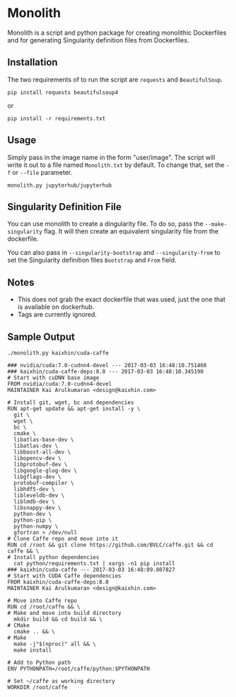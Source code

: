 # Monolith

Monolith is a script and python package for creating monolithic Dockerfiles and
for generating Singularity definition files from Dockerfiles.


## Installation
The two requirements of to run the script are `requests` and `BeautifulSoup`.

```
pip install requests beautifulsoup4
```
or
```
pip install -r requirements.txt
```


## Usage
Simply pass in the image name in the form "user/image".
The script will write it out to a file named `Monolith.txt` by default.
To change that, set the `-f` or `--file` parameter.

```
monolith.py jupyterhub/jupyterhub
```

## Singularity Definition File
You can use monolith to create a dingularity file. To do so, pass the
`--make-singularity` flag. It will then create an equivalent singularity file
from the dockerfile.

You can also pass in `--singularity-bootstrap` and `--singularity-from` to set
the Singularity definition files `Bootstrap` and `From` field.


## Notes
* This does not grab the exact dockerfile that was used, just the one that is available on dockerhub.
* Tags are currently ignored.


## Sample Output
```
./monolith.py kaixhin/cuda-caffe
```

```
### nvidia/cuda:7.0-cudnn4-devel --- 2017-03-03 16:48:10.751460
### kaixhin/cuda-caffe-deps:8.0 --- 2017-03-03 16:48:10.345190
# Start with cuDNN base image
FROM nvidia/cuda:7.0-cudnn4-devel
MAINTAINER Kai Arulkumaran <design@kaixhin.com>

# Install git, wget, bc and dependencies
RUN apt-get update && apt-get install -y \
  git \
  wget \
  bc \
  cmake \
  libatlas-base-dev \
  libatlas-dev \
  libboost-all-dev \
  libopencv-dev \
  libprotobuf-dev \
  libgoogle-glog-dev \
  libgflags-dev \
  protobuf-compiler \
  libhdf5-dev \
  libleveldb-dev \
  liblmdb-dev \
  libsnappy-dev \
  python-dev \
  python-pip \
  python-numpy \
  gfortran > /dev/null
# Clone Caffe repo and move into it
RUN cd /root && git clone https://github.com/BVLC/caffe.git && cd caffe && \
# Install python dependencies
  cat python/requirements.txt | xargs -n1 pip install
### kaixhin/cuda-caffe --- 2017-03-03 16:48:09.807827
# Start with CUDA Caffe dependencies
FROM kaixhin/cuda-caffe-deps:8.0
MAINTAINER Kai Arulkumaran <design@kaixhin.com>

# Move into Caffe repo
RUN cd /root/caffe && \
# Make and move into build directory
  mkdir build && cd build && \
# CMake
  cmake .. && \
# Make
  make -j"$(nproc)" all && \
  make install

# Add to Python path
ENV PYTHONPATH=/root/caffe/python:$PYTHONPATH

# Set ~/caffe as working directory
WORKDIR /root/caffe
```

